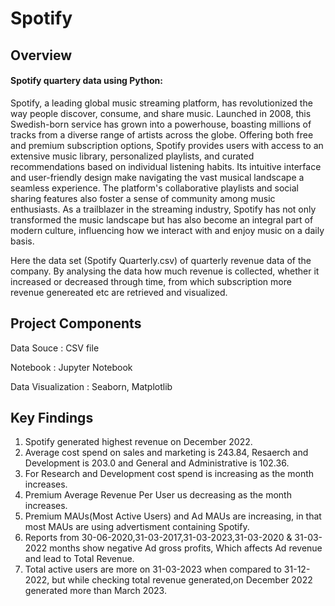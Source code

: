 # Spotify

## Overview

#### Spotify quartery data using Python:

Spotify, a leading global music streaming platform, has revolutionized the way people discover, consume, and share music. Launched in 2008, this Swedish-born service has grown into a powerhouse, boasting millions of tracks from a diverse range of artists across the globe. Offering both free and premium subscription options, Spotify provides users with access to an extensive music library, personalized playlists, and curated recommendations based on individual listening habits. Its intuitive interface and user-friendly design make navigating the vast musical landscape a seamless experience. The platform's collaborative playlists and social sharing features also foster a sense of community among music enthusiasts. As a trailblazer in the streaming industry, Spotify has not only transformed the music landscape but has also become an integral part of modern culture, influencing how we interact with and enjoy music on a daily basis.

Here the data set (Spotify Quarterly.csv) of quarterly revenue data of the company. By analysing the data how much revenue is collected, whether it increased or decreased through time, from which subscription more revenue genereated etc are retrieved and visualized.


## Project Components

Data Souce : CSV file

Notebook : Jupyter Notebook

Data Visualization : Seaborn, Matplotlib

## Key Findings

1. Spotify generated highest revenue on December 2022.
2. Average cost spend on sales and marketing is 243.84, Resaerch and Development is 203.0 and General and Administrative is 102.36.
3. For Research and Development cost spend is increasing as the month increases.
4. Premium Average Revenue Per User us decreasing as the month increases.
5. Premium MAUs(Most Active Users) and Ad MAUs are increasing, in that most MAUs are using advertisment containing Spotify.
6. Reports from 30-06-2020,31-03-2017,31-03-2023,31-03-2020 & 31-03-2022 months show negative Ad gross profits, Which affects Ad revenue and lead to Total Revenue.
7. Total active users are more on 31-03-2023 when compared to 31-12-2022, but while checking total revenue generated,on December 2022 generated more than March 2023.









